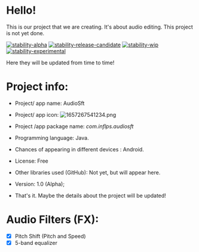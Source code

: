 # Hello!
This is our project that we are creating. It's about audio editing. This project is not yet done.

[![stability-alpha](https://img.shields.io/badge/stability-alpha-f4d03f.svg)](https://github.com/mkenney/software-guides/blob/master/STABILITY-BADGES.md#alpha) [![stability-release-candidate](https://img.shields.io/badge/stability-pre--release-48c9b0.svg)](https://github.com/mkenney/software-guides/blob/master/STABILITY-BADGES.md#release-candidate) [![stability-wip](https://img.shields.io/badge/stability-wip-lightgrey.svg)](https://github.com/mkenney/software-guides/blob/master/STABILITY-BADGES.md#work-in-progress) [![stability-experimental](https://img.shields.io/badge/stability-experimental-orange.svg)](https://github.com/mkenney/software-guides/blob/master/STABILITY-BADGES.md#experimental)


 


Here they will be updated from time to time!

# Project info:
- Project/ app name: AudioSft

- Project/ app icon:
![1657267541234.png](https://user-images.githubusercontent.com/104360334/177946806-60bc4d6f-bbe6-486b-81bd-b7589ed97cc6.png)

- Project /app package name: *com.inflps.audiosft*

- Programming language: Java.

- Chances of appearing in different devices : 
   Android.

- License: Free 

- Other libraries used (GitHub): Not yet, but will appear here.

- Version: 1.0 (Alpha);

- That's it. Maybe the details about the project will be updated!

# Audio Filters (FX):
- [x] Pitch Shift (Pitch and Speed)
- [x] 5-band equalizer
